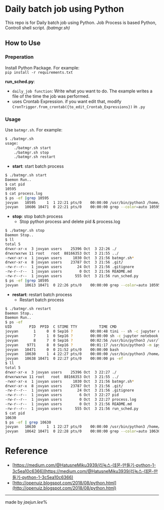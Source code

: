 # Daily batch job using Python

This repo is for Daily batch job using Python. Job Process is based Python, Controll shell script. *(batmgr.sh)*

## How to Use

### Preperation

Install Python Package. For example:  
`pip install -r requirements.txt`

**run_sched.py**:  
* `daily_job function`: Write what you want to do. The example writes a file of the time the job was performed.
* uses Crontab Expression. if you want edit that, modify `CronTrigger.from_crontab({to_edit_Crontab_Expressions})` in `.py`

### Usage

Use `batmgr.sh`. For example:
```bash
$ ./batmgr.sh
usage:
    ./batmgr.sh start
    ./batmgr.sh stop
    ./batmgr.sh restart
```

* **start**: start batch process
```bash
$ ./batmgr.sh start
Daemon Run..
$ cat pid
10595
$ cat process.log
$ ps -ef |grep 10595
jovyan   10595     1  1 22:21 pts/0    00:00:00 /usr/bin/python3 /home/jovyan/daily-batch/run_sched.py
jovyan   10606 10471  0 22:21 pts/0    00:00:00 grep --color=auto 10595
```

* **stop**: stop batch process
    * Stop python process and delete pid & process.log
```bash
$ ./batmgr.sh stop
Daemon Stop..
$ ll
total 5
drwxr-xr-x  3 jovyan users    25396 Oct  3 22:26 ./
drwxrwxrwx 11 root   root  88166353 Oct  3 21:55 ../
-rwxr-xr-x  1 jovyan users     1030 Oct  3 21:56 batmgr.sh*
drwxr-xr-x  8 jovyan users    23787 Oct  3 21:56 .git/
-rw-r--r--  1 jovyan users       24 Oct  3 21:56 .gitignore
-rw-r--r--  1 jovyan users        0 Oct  3 21:56 README.md
-rw-r--r--  1 jovyan users      555 Oct  3 21:56 run_sched.py
$ ps -ef |grep 10595
jovyan   10613 10471  0 22:26 pts/0    00:00:00 grep --color=auto 10595
```

* **restart**: restart batch process
    * Restart batch process
```bash
$ ./batmgr.sh restart
Daemon Stop..
Daemon Run..
$ ps -ef
UID        PID  PPID  C STIME TTY          TIME CMD
jovyan       1     0  0 Sep16 ?        00:00:48 tini -- sh -c jupyter notebook --notebook-dir=/home/${NB_USER} --ip=0.0.0.0 --no-browser --allow-root --port=8888 --Notebo
jovyan       7     1  0 Sep16 ?        00:00:00 sh -c jupyter notebook --notebook-dir=/home/${NB_USER} --ip=0.0.0.0 --no-browser --allow-root --port=8888 --NotebookApp.to
jovyan       8     7  0 Sep16 ?        00:02:56 /usr/bin/python3 /usr/local/bin/jupyter-notebook --notebook-dir=/home/jovyan --ip=0.0.0.0 --no-browser --allow-root --port
jovyan    9771     8  0 Sep16 ?        00:01:17 /usr/bin/python3 -m ipykernel_launcher -f /home/jovyan/.local/share/jupyter/runtime/kernel-a16d4f31-0579-448d-8694-4fd2ed2
jovyan   10471     0  0 21:52 pts/0    00:00:00 bash
jovyan   10630     1  4 22:27 pts/0    00:00:00 /usr/bin/python3 /home/jovyan/daily-batch/run_sched.py
jovyan   10638 10471  0 22:27 pts/0    00:00:00 ps -ef
$ ll
total 5
drwxr-xr-x  3 jovyan users    25396 Oct  3 22:27 ./
drwxrwxrwx 11 root   root  88166353 Oct  3 21:55 ../
-rwxr-xr-x  1 jovyan users     1030 Oct  3 21:56 batmgr.sh*
drwxr-xr-x  8 jovyan users    23787 Oct  3 21:56 .git/
-rw-r--r--  1 jovyan users       24 Oct  3 21:56 .gitignore
-rw-r--r--  1 jovyan users        6 Oct  3 22:27 pid
-rw-r--r--  1 jovyan users        0 Oct  3 22:27 process.log
-rw-r--r--  1 jovyan users        0 Oct  3 21:56 README.md
-rw-r--r--  1 jovyan users      555 Oct  3 21:56 run_sched.py
$ cat pid
10630
$ ps -ef | grep 10630
jovyan   10630     1  1 22:27 pts/0    00:00:00 /usr/bin/python3 /home/jovyan/daily-batch/run_sched.py
jovyan   10642 10471  0 22:28 pts/0    00:00:00 grep --color=auto 10630
```

# Reference
* [https://medium.com/@HatusneMiku3939/리눅스-데몬-만들기-python-1-3c5ea10c6366](https://medium.com/@HatusneMiku3939/리눅스-데몬-만들기-python-1-3c5ea10c6366)
* [http://openuiz.blogspot.com/2018/08/python.html](http://openuiz.blogspot.com/2018/08/python.html)



---
made by *jaejun.lee*%
